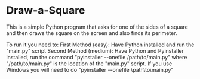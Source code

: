 # Draw-a-Square
This is a simple Python program that asks for one of the sides of a square and then draws the square on the screen and also finds its perimeter.

To run it you need to: First Method (easy): Have Python installed and run the "main.py" script Second Method (medium): Have Python and Pyinstaller installed, run the command "pyinstaller --onefile /path/to/main.py" where "/path/to/main.py" is the location of the "main.py" script. If you use Windows you will need to do "pyinstaller --onefile \path\to\main.py"
